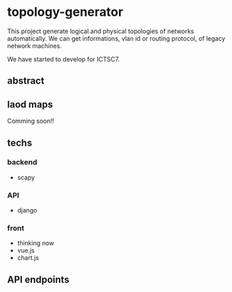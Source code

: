 # topology-generator
This project generate logical and physical topologies of networks automatically. 
We can get informations, vlan id or routing protocol, of legacy network machines.

We have started to develop for ICTSC7.

## abstract


## laod maps
Comming soon!!

## techs
### backend
- scapy

### API
- django

### front
- thinking now
- vue.js
- chart.js

## API endpoints
### 
